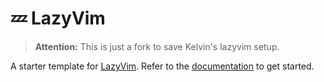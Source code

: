 # 💤 LazyVim

> **Attention:** This is just a fork to save Kelvin's lazyvim setup.

A starter template for [LazyVim](https://github.com/LazyVim/LazyVim).
Refer to the [documentation](https://lazyvim.github.io/installation) to get started.
